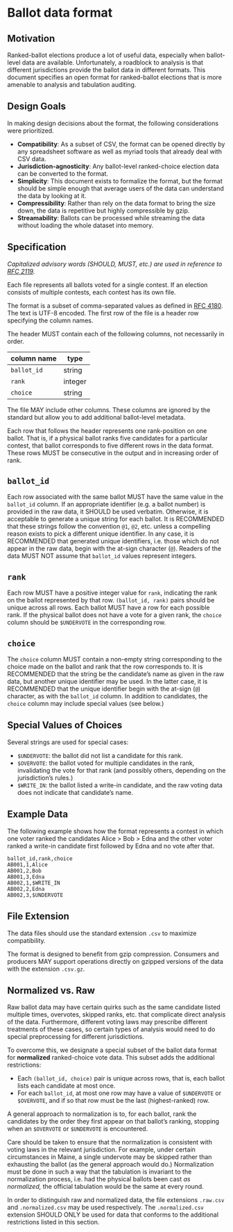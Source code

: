 # Ballot data format

## Motivation

Ranked-ballot elections produce a lot of useful data, especially when ballot-level data are available. Unfortunately, a roadblock to analysis is that different jurisdictions provide the ballot data in different formats. This document specifies an open format for ranked-ballot elections that is more amenable to analysis and tabulation auditing.

## Design Goals

In making design decisions about the format, the following considerations were prioritized.

- **Compatibility**: As a subset of CSV, the format can be opened directly by any spreadsheet software as well as myriad tools that already deal with CSV data.
- **Jurisdiction-agnosticity**: Any ballot-level ranked-choice election data can be converted to the format.
- **Simplicity**: This document exists to formalize the format, but the format should be simple enough that average users of the data can understand the data by looking at it.
- **Compressibility**: Rather than rely on the data format to bring the size down, the data is repetitive but highly compressible by gzip.
- **Streamability**: Ballots can be processed while streaming the data without loading the whole dataset into memory.

## Specification

*Capitalized advisory words (SHOULD, MUST, etc.) are used in reference to [RFC 2119](https://www.ietf.org/rfc/rfc2119.txt).*

Each file represents all ballots voted for a single contest. If an election consists of multiple contests, each contest has its own file.

The format is a subset of comma-separated values as defined in [RFC 4180](https://www.ietf.org/rfc/rfc4180.txt). The text is UTF-8 encoded. The first row of the file is a header row specifying the column names.

The header MUST contain each of the following columns, not necessarily in order.

| column name   | type    |
|---------------|---------|
| `ballot_id`   | string  |
| `rank`        | integer |
| `choice`      | string  |

The file MAY include other columns. These columns are ignored by the standard but allow you to add additional ballot-level metadata.

Each row that follows the header represents one rank-position on one ballot. That is, if a physical ballot ranks five candidates for a particular contest, that ballot corresponds to five different rows in the data format. These rows MUST be consecutive in the output and in increasing order of rank.

## `ballot_id`

Each row associated with the same ballot MUST have the same value in the `ballot_id` column. If an appropriate identifier (e.g. a ballot number) is provided in the raw data, it SHOULD be used verbatim. Otherwise, it is acceptable to generate a unique string for each ballot. It is RECOMMENDED that these strings follow the convention `@1`, `@2`, etc. unless a compelling reason exists to pick a different unique identifier. In any case, it is RECOMMENDED that generated unique identifiers, i.e. those which do not appear in the raw data, begin with the at-sign character (`@`). Readers of the data MUST NOT assume that `ballot_id` values represent integers.

## `rank`

Each row MUST have a positive integer value for `rank`, indicating the rank on the ballot represented by that row. `(ballot_id, rank)` pairs should be unique across all rows. Each ballot MUST have a row for each possible rank. If the physical ballot does not have a vote for a given rank, the `choice` column should be `$UNDERVOTE` in the corresponding row.

## `choice`

The `choice` column MUST contain a non-empty string corresponding to the choice made on the ballot and rank that the row corresponds to. It is RECOMMENDED that the string be the candidate’s name as given in the raw data, but another unique identifier may be used. In the latter case, it is RECOMMENDED that the unique identifier begin with the at-sign (`@`) character, as with the `ballot_id` column. In addition to candidates, the `choice` column may include special values (see below.)

## Special Values of Choices

Several strings are used for special cases:

- `$UNDERVOTE`: the ballot did not list a candidate for this rank.
- `$OVERVOTE`: the ballot voted for multiple candidates in the rank, invalidating the vote for that rank (and possibly others, depending on the jurisdiction’s rules.)
- `$WRITE_IN`: the ballot listed a write-in candidate, and the raw voting data does not indicate that candidate’s name.

## Example Data

The following example shows how the format represents a contest in which one voter ranked the candidates Alice > Bob > Edna and the other voter ranked a write-in candidate first followed by Edna and no vote after that.

    ballot_id,rank,choice
    AB001,1,Alice
    AB001,2,Bob
    AB001,3,Edna
    AB002,1,$WRITE_IN
    AB002,2,Edna
    AB002,3,$UNDERVOTE

## File Extension

The data files should use the standard extension `.csv` to maximize compatibility.

The format is designed to benefit from gzip compression. Consumers and producers MAY support operations directly on gzipped versions of the data with the extension `.csv.gz`.

## Normalized vs. Raw

Raw ballot data may have certain quirks such as the same candidate listed multiple times, overvotes, skipped ranks, etc. that complicate direct analysis of the data. Furthermore, different voting laws may prescribe different treatments of these cases, so certain types of analysis would need to do special preprocessing for different jurisdictions.

To overcome this, we designate a special subset of the ballot data format for **normalized** ranked-choice vote data. This subset adds the additional restrictions:

- Each `(ballot_id, choice)` pair is unique across rows, that is, each ballot lists each candidate at most once.
- For each `ballot_id`, at most one row may have a value of `$UNDERVOTE` or `$OVERVOTE`, and if so that row must be the last (highest-ranked) row.

A general approach to normalization is to, for each ballot, rank the candidates by the order they first appear on that ballot’s ranking, stopping when an `$OVERVOTE` or `$UNDERVOTE` is encountered.

Care should be taken to ensure that the normalization is consistent with voting laws in the relevant jurisdiction. For example, under certain circumstances in Maine, a single undervote may be skipped rather than exhausting the ballot (as the general approach would do.) Normalization must be done in such a way that the tabulation is invariant to the normalization process, i.e. had the physical ballots been cast *as normalized,* the official tabulation would be the same at every round.

In order to distinguish raw and normalized data, the file extensions `.raw.csv` and `.normalized.csv` may be used respectively. The `.normalized.csv` extension SHOULD ONLY be used for data that conforms to the additional restrictions listed in this section.
